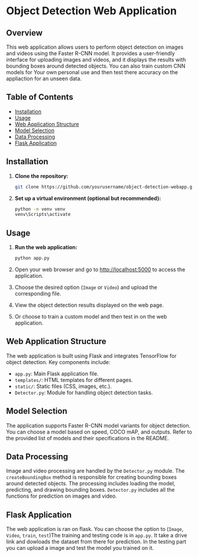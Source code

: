 # Object Detection Web Application

## Overview

This web application allows users to perform object detection on images and videos using the Faster R-CNN model. It provides a user-friendly interface for uploading images and videos, and it displays the results with bounding boxes around detected objects. You can also train custom CNN models for Your own personal use and then test there accuracy on the appliaction for an unseen data.

## Table of Contents

- [Installation](#installation)
- [Usage](#usage)
- [Web Application Structure](#web-application-structure)
- [Model Selection](#model-selection)
- [Data Processing](#data-processing)
- [Flask Application](#flask-application)

## Installation

1. **Clone the repository:**

    ```bash
    git clone https://github.com/yourusername/object-detection-webapp.git
    ```

2. **Set up a virtual environment (optional but recommended):**

    ```bash
    python -m venv venv
    venv\Scripts\activate
    ```


## Usage

1. **Run the web application:**

    ```bash
    python app.py
    ```

2. Open your web browser and go to [http://localhost:5000](http://localhost:5000) to access the application.

3. Choose the desired option (`Image` or `Video`) and upload the corresponding file.

4. View the object detection results displayed on the web page.

5. Or choose to train a custom model and then test in on the web application.

## Web Application Structure

The web application is built using Flask and integrates TensorFlow for object detection. Key components include:

- `app.py`: Main Flask application file.
- `templates/`: HTML templates for different pages.
- `static/`: Static files (CSS, images, etc.).
- `Detector.py`: Module for handling object detection tasks.

## Model Selection

The application supports Faster R-CNN model variants for object detection. You can choose a model based on speed, COCO mAP, and outputs. Refer to the provided list of models and their specifications in the README.

## Data Processing

Image and video processing are handled by the `Detector.py` module. The `createBoundingBox` method is responsible for creating bounding boxes around detected objects. The processing includes loading the model, predicting, and drawing bounding boxes. `Detector.py` includes all the functions for prediction on images and video.

## Flask Application

The web application is ran on flask. You can choose the option to (`Image`, `Video`, `train`, `test`)The training and testing code is in `app.py`. It take a drive link and dowloads the dataset from there for prediction. In the testing part you can upload a image and test the model you trained on it.



